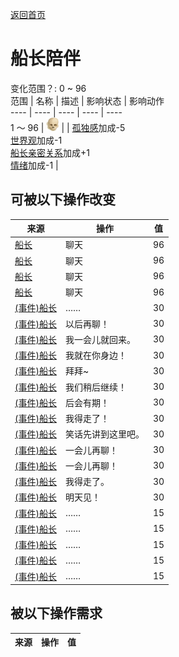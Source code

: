 [返回首页](index.md)  
# 船长陪伴  
变化范围？: 0 ~ 96  
范围  |  名称  |  描述  |  影响状态  |  影响动作  
----  |  ----  |  ----  |  ----  |  ----  
1 ～ 96  |  <img decoding="async" src="Sprite/Skull.png" style="width:20px;">  |    |  [孤独感](Loneliness.md)加成-5<br>[世界观](Structure.md)加成-1<br>[船长亲密关系](CaptainPropinquity.md)加成+1<br>[情绪](Morale.md)加成-1  |    
## 可被以下操作改变  
来源  |  操作  |  值  
----  |  ----  |  ----  
[船长](Captain.md)  |  聊天  |  96  
[船长](Captain.md)  |  聊天  |  96  
[船长](Captain.md)  |  聊天  |  96  
[船长](Captain.md)  |  聊天  |  96  
[(事件)船长](Event_Captain1a.md)  |  ……  |  30  
[(事件)船长](Event_Captain1b.md)  |  以后再聊！  |  30  
[(事件)船长](Event_Captain1c.md)  |  我一会儿就回来。  |  30  
[(事件)船长](Event_Captain1d.md)  |  我就在你身边！  |  30  
[(事件)船长](Event_Captain1e.md)  |  拜拜~  |  30  
[(事件)船长](Event_Captain2a.md)  |  我们稍后继续！  |  30  
[(事件)船长](Event_Captain2b.md)  |  后会有期！  |  30  
[(事件)船长](Event_Captain2c.md)  |  我得走了！  |  30  
[(事件)船长](Event_Captain2d.md)  |  笑话先讲到这里吧。  |  30  
[(事件)船长](Event_Captain3a.md)  |  一会儿再聊！  |  30  
[(事件)船长](Event_Captain3b.md)  |  一会儿再聊！  |  30  
[(事件)船长](Event_Captain3c.md)  |  我得走了。  |  30  
[(事件)船长](Event_Captain3d.md)  |  明天见！  |  30  
[(事件)船长](Event_Captain0a.md)  |  ……  |  15  
[(事件)船长](Event_Captain0b.md)  |  ……  |  15  
[(事件)船长](Event_Captain0c.md)  |  ……  |  15  
[(事件)船长](Event_Captain0d.md)  |  ……  |  15  
[(事件)船长](Event_Captain0e.md)  |  ……  |  15  
## 被以下操作需求  
来源  |  操作  |  值  
----  |  ----  |  ----  
